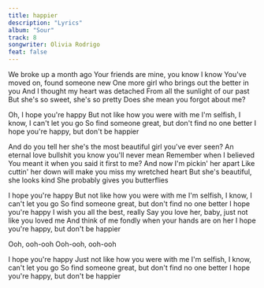```yaml
---
title: happier
description: "Lyrics"
album: "Sour"
track: 8
songwriter: Olivia Rodrigo
feat: false
---
```


<p className="verse-one">
We broke up a month ago
Your friends are mine, you know I know
You've moved on, found someone new
One more girl who brings out the better in you
And I thought my heart was detached
From all the sunlight of our past
But she's so sweet, she's so pretty
Does she mean you forgot about me?
</p>
<p className="chorus">
Oh, I hope you're happy
But not like how you were with me
I'm selfish, I know, I can't let you go
So find someone great, but don't find no one better
I hope you're happy, but don't be happier
</p>
<p className="verse-two">
And do you tell her she's the most beautiful girl you've ever seen?
An eternal love bullshit you know you'll never mean
Remember when I believed
You meant it when you said it first to me?
And now I'm pickin' her apart
Like cuttin' her down will make you miss my wretched heart
But she's beautiful, she looks kind
She probably gives you butterflies

</p>

<p className="chorus">
I hope you're happy
But not like how you were with me
I'm selfish, I know, I can't let you go
So find someone great, but don't find no one better
I hope you're happy
I wish you all the best, really
Say you love her, baby, just not like you loved me
And think of me fondly when your hands are on her
I hope you're happy, but don't be happier
</p>
<p className="bridge">
Ooh, ooh-ooh
Ooh-ooh, ooh-ooh
</p>
<p className="chorus">
I hope you're happy
Just not like how you were with me
I'm selfish, I know, can't let you go
So find someone great, but don't find no one better
I hope you're happy, but don't be happier
</p>
